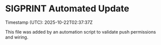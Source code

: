 # SIGPRINT Automated Update

Timestamp (UTC): 2025-10-22T02:37:37Z

This file was added by an automation script to validate push permissions and wiring.
